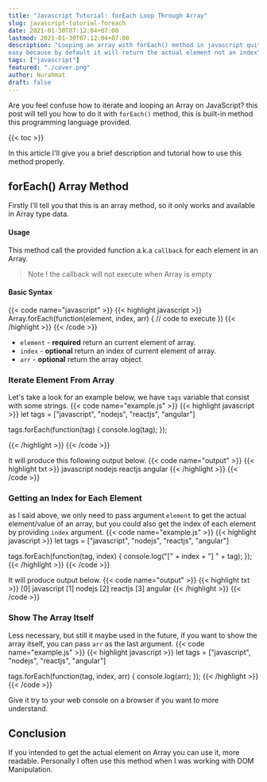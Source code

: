 ```yaml
---
title: "Javascript Tutorial: forEach Loop Through Array"
slug: javascript-tutorial-foreach
date: 2021-01-30T07:12:04+07:00
lastmod: 2021-01-30T07:12:04+07:00
description: "Looping an array with forEach() method in javascript quite
easy because by default it will return the actual element not an index"
tags: ["javascript"]
featured: "./cover.png"
author: Nurahmat
draft: false
---
```

Are you feel confuse how to iterate and looping an Array on JavaScript?
this post will tell you how to do it with `forEach()` method, this is
built-in method this programming language provided.

{{< toc >}}

In this article I'll give you a brief description and tutorial how to use
this method properly.

## forEach() Array Method
Firstly I'll tell you that this is an array method, so it only works and
available in Array type data.
#### Usage
This method call the provided function a.k.a `callback` for each element in
an Array.

> Note ! the callback will not execute when Array is empty

#### Basic Syntax

{{< code name="javascript" >}}
{{< highlight javascript >}}
Array.forEach(function(element, index, arr) {
    // code to execute
})
{{< /highlight >}}
{{< /code >}}

- `element` - **required** return an current element of array.
- `index` - **optional** return an index of current element of array.
- `arr` - **optional** return the array object.

### Iterate Element From Array
Let's take a look for an example below, we have `tags` variable that
consist with some strings.
{{< code name="example.js" >}}
{{< highlight javascript >}}
let tags = ["javascript", "nodejs", "reactjs", "angular"]

tags.forEach(function(tag) {
    console.log(tag);
});

{{< /highlight >}}
{{< /code >}}

It will produce this following output below.
{{< code name="output" >}}
{{< highlight txt >}}
javascript
nodejs
reactjs
angular
{{< /highlight >}}
{{< /code >}}

### Getting an Index for Each Element
as I said above, we only need to pass argument `element` to get the actual
element/value of an array, but you could also get the index of each element
by providing `index` argument.
{{< code name="example.js" >}}
{{< highlight javascript >}}
let tags = ["javascript", "nodejs", "reactjs", "angular"]

tags.forEach(function(tag, index) {
    console.log("[" + index + "] " + tag);
});
{{< /highlight >}}
{{< /code >}}

It will produce output below.
{{< code name="output" >}}
{{< highlight txt >}}
[0] javascript
[1] nodejs
[2] reactjs
[3] angular
{{< /highlight >}}
{{< /code >}}

### Show The Array Itself
Less necessary, but still it maybe used in the future, if you want to show
the array itself, you can pass `arr` as the last argument. 
{{< code name="example.js" >}}
{{< highlight javascript >}}
let tags = ["javascript", "nodejs", "reactjs", "angular"]

tags.forEach(function(tag, index, arr) {
    console.log(arr);
});
{{< /highlight >}}
{{< /code >}}

Give it try to your web console on a browser if you want to more
understand.

## Conclusion
If you intended to get the actual element on Array you can use it, more
readable. Personally I often use this method when I was working with DOM
Manipulation.
